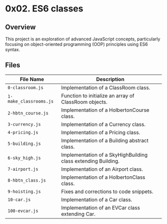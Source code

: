 # 0x02. ES6 classes

## Overview

This project is an exploration of advanced JavaScript concepts, particularly focusing on object-oriented programming (OOP) principles using ES6 syntax.

## Files

| File Name                | Description                                   |
|--------------------------|-----------------------------------------------|
| `0-classroom.js`         | Implementation of a ClassRoom class.          |
| `1-make_classrooms.js`   | Function to initialize an array of ClassRoom objects. |
| `2-hbtn_course.js`       | Implementation of a HolbertonCourse class.   |
| `3-currency.js`          | Implementation of a Currency class.          |
| `4-pricing.js`           | Implementation of a Pricing class.           |
| `5-building.js`          | Implementation of a Building abstract class. |
| `6-sky_high.js`          | Implementation of a SkyHighBuilding class extending Building. |
| `7-airport.js`           | Implementation of an Airport class.          |
| `8-hbtn_class.js`        | Implementation of a HolbertonClass class.   |
| `9-hoisting.js`          | Fixes and corrections to code snippets.      |
| `10-car.js`              | Implementation of a Car class.               |
| `100-evcar.js`           | Implementation of an EVCar class extending Car. |
